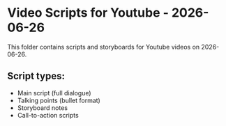 # Video Scripts for Youtube - 2026-06-26

This folder contains scripts and storyboards for Youtube videos on 2026-06-26.

## Script types:
- Main script (full dialogue)
- Talking points (bullet format)
- Storyboard notes
- Call-to-action scripts

